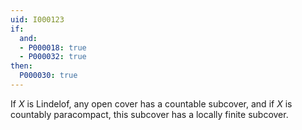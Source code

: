 ```yaml
---
uid: I000123
if:
  and:
  - P000018: true
  - P000032: true
then:
  P000030: true
---
```


If $X$ is Lindelof, any open cover has a countable subcover, and if $X$ is countably paracompact, this subcover has a locally finite subcover.

